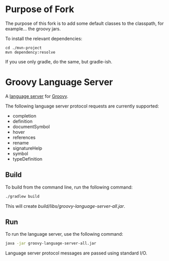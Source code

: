 # Purpose of Fork

The purpose of this fork is to add some default classes to the classpath, for example... the groovy jars.

To install the relevant dependencies:

    cd ./mvn-project
    mvn dependency:resolve


If you use only gradle, do the same, but gradle-ish.


# Groovy Language Server

A [language server](https://microsoft.github.io/language-server-protocol/) for [Groovy](http://groovy-lang.org/).

The following language server protocol requests are currently supported:

- completion
- definition
- documentSymbol
- hover
- references
- rename
- signatureHelp
- symbol
- typeDefinition

## Build

To build from the command line, run the following command:

```sh
./gradlew build
```

This will create _build/libs/groovy-language-server-all.jar_.

## Run

To run the language server, use the following command:

```sh
java -jar groovy-language-server-all.jar
```

Language server protocol messages are passed using standard I/O.
